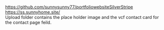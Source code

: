 https://github.com/sunnysunny77/portfoliowebsiteSilverStripe
<br>
https://ss.sunnyhome.site/
<br>
Upload folder contains the place holder image and the vcf contact card for the contact page feild.